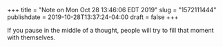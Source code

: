 +++
title = "Note on Mon Oct 28 13:46:06 EDT 2019"
slug = "1572111444"
publishdate = 2019-10-28T13:37:24-04:00
draft = false
+++

If you pause in the middle of a thought, people will try to fill that moment with themselves.
